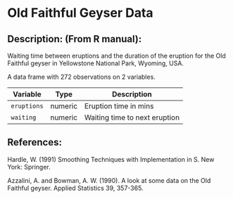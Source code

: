 # Old Faithful Geyser Data

## Description: (From R manual):

Waiting time between eruptions and the duration of the eruption for the Old Faithful geyser in Yellowstone National Park, Wyoming, USA.

A data frame with 272 observations on 2 variables.

|Variable   |Type   |Description                  |
|-----------|-------|-----------------------------|
|`eruptions`|numeric|Eruption time in mins        |
|`waiting`  |numeric|Waiting time to next eruption|

## References:

Hardle, W. (1991) Smoothing Techniques with Implementation in S. New York: Springer.

Azzalini, A. and Bowman, A. W. (1990). A look at some data on the Old Faithful geyser. Applied Statistics 39, 357-365.